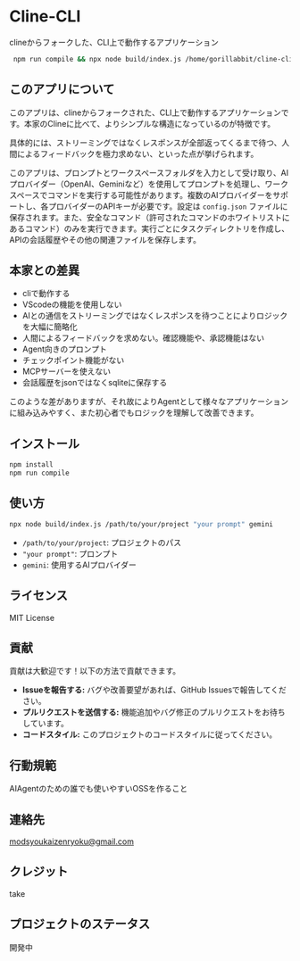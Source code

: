 # Cline-CLI

clineからフォークした、CLI上で動作するアプリケーション

```sh
 npm run compile && npx node build/index.js /home/gorillabbit/cline-cli "プレビューしても図にならないので修正して" gemini
 ```

## このアプリについて

このアプリは、clineからフォークされた、CLI上で動作するアプリケーションです。本家のClineに比べて、よりシンプルな構造になっているのが特徴です。

具体的には、ストリーミングではなくレスポンスが全部返ってくるまで待つ、人間によるフィードバックを極力求めない、といった点が挙げられます。

このアプリは、プロンプトとワークスペースフォルダを入力として受け取り、AIプロバイダー（OpenAI、Geminiなど）を使用してプロンプトを処理し、ワークスペースでコマンドを実行する可能性があります。複数のAIプロバイダーをサポートし、各プロバイダーのAPIキーが必要です。設定は `config.json` ファイルに保存されます。また、安全なコマンド（許可されたコマンドのホワイトリストにあるコマンド）のみを実行できます。実行ごとにタスクディレクトリを作成し、APIの会話履歴やその他の関連ファイルを保存します。

## 本家との差異

- cliで動作する
- VScodeの機能を使用しない
- AIとの通信をストリーミングではなくレスポンスを待つことによりロジックを大幅に簡略化
- 人間によるフィードバックを求めない。確認機能や、承認機能はない
- Agent向きのプロンプト
- チェックポイント機能がない
- MCPサーバーを使えない
- 会話履歴をjsonではなくsqliteに保存する

このような差がありますが、それ故によりAgentとして様々なアプリケーションに組み込みやすく、また初心者でもロジックを理解して改善できます。

## インストール

```bash
npm install
npm run compile
```

## 使い方

```bash
npx node build/index.js /path/to/your/project "your prompt" gemini
```

*   `/path/to/your/project`: プロジェクトのパス
*   `"your prompt"`: プロンプト
*   `gemini`: 使用するAIプロバイダー

## ライセンス

MIT License

## 貢献

貢献は大歓迎です！以下の方法で貢献できます。

*   **Issueを報告する:** バグや改善要望があれば、GitHub Issuesで報告してください。
*   **プルリクエストを送信する:** 機能追加やバグ修正のプルリクエストをお待ちしています。
*   **コードスタイル:** このプロジェクトのコードスタイルに従ってください。

## 行動規範

AIAgentのための誰でも使いやすいOSSを作ること

## 連絡先

modsyoukaizenryoku@gmail.com

## クレジット

take

## プロジェクトのステータス

開発中
